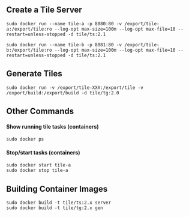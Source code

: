 Create a Tile Server
--------------------

    sudo docker run --name tile-a -p 8080:80 -v /export/tile-a:/export/tile:ro --log-opt max-size=100m --log-opt max-file=10 --restart=unless-stopped -d tile/ts:2.1

    sudo docker run --name tile-b -p 8081:80 -v /export/tile-b:/export/tile:ro --log-opt max-size=100m --log-opt max-file=10 --restart=unless-stopped -d tile/ts:2.1

Generate Tiles
--------------

    sudo docker run -v /export/tile-XXX:/export/tile -v /export/build:/export/build -d tile/tg:2.0


Other Commands
--------------

#### Show running tile tasks (containers)

    sudo docker ps

#### Stop/start tasks (containers)

    sudo docker start tile-a
    sudo docker stop tile-a

Building Container Images
-------------------------

    sudo docker build -t tile/ts:2.x server
    sudo docker build -t tile/tg:2.x gen
